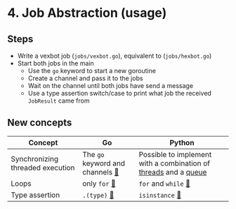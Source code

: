 # 4. Job Abstraction (usage)

## Steps

* Write a vexbot job (`jobs/vexbot.go`), equivalent to (`jobs/hexbot.go`)
* Start both jobs in the main
  * Use the `go` keyword to start a new goroutine
  * Create a channel and pass it to the jobs
  * Wait on the channel until both jobs have send a message
  * Use a type assertion switch/case to print what job the received `JobResult` came from

## New concepts

| Concept | Go | Python |
|---|---|---|
| Synchronizing threaded execution | The `go` keyword and channels [🔗](https://tour.golang.org/concurrency/2) | Possible to implement with a combination of [threads](https://docs.python.org/3.7/library/threading.html) and a [queue](https://docs.python.org/3/library/queue.html) |
| Loops | only `for` [🔗](https://tour.golang.org/flowcontrol/1) | `for` and `while` [🔗](https://www.learnpython.org/en/Loops) |
| Type assertion | `.(type)` [🔗](https://tour.golang.org/methods/15) | `isinstance` [🔗](https://docs.python.org/3.7/library/functions.html#isinstance) |

